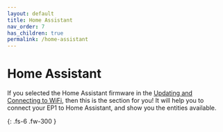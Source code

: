 ```yaml
---
layout: default
title: Home Assistant
nav_order: 7
has_children: true
permalink: /home-assistant
---
```


# Home Assistant

If you selected the Home Assistant firmware in the [Updating and Connecting to WiFi](https://ccano2011.github.io/everything-presence-one/updating.html), then this is the section for you! It will help you to connect your EP1 to Home Assistant, and show you the entities available.

{: .fs-6 .fw-300 }
